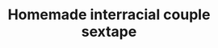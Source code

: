 ---
layout: post
title: Homemade interracial couple sextape
duration: '05:52'
view: 285
rate: 2
video: 'https://flashservice.xvideos.com/embedframe/9363501'
category: 
 - black
 - sextape
tags: 
 - big-black-cock
priority: 0.9
changefreq: daily
---